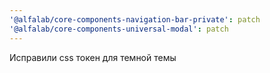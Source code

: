 ```yaml
---
'@alfalab/core-components-navigation-bar-private': patch
'@alfalab/core-components-universal-modal': patch
---
```


Исправили css токен для темной темы
